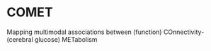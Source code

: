 # COMET
Mapping multimodal associations between (function) COnnectivity- (cerebral glucose) METabolism
